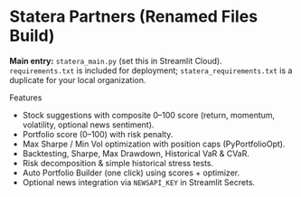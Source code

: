 # Statera Partners (Renamed Files Build)

**Main entry:** `statera_main.py` (set this in Streamlit Cloud).  
`requirements.txt` is included for deployment; `statera_requirements.txt` is a duplicate for your local organization.

Features
- Stock suggestions with composite 0–100 score (return, momentum, volatility, optional news sentiment).
- Portfolio score (0–100) with risk penalty.
- Max Sharpe / Min Vol optimization with position caps (PyPortfolioOpt).
- Backtesting, Sharpe, Max Drawdown, Historical VaR & CVaR.
- Risk decomposition & simple historical stress tests.
- Auto Portfolio Builder (one click) using scores + optimizer.
- Optional news integration via `NEWSAPI_KEY` in Streamlit Secrets.
